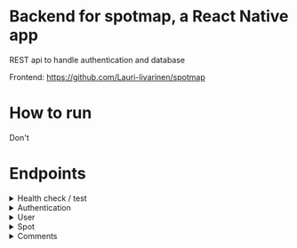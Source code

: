 # Backend for spotmap, a React Native app
REST api to handle authentication and database

Frontend: https://github.com/Lauri-Iivarinen/spotmap

# How to run
Don't

# Endpoints

<Details>
    <Summary>
        Health check / test
    </Summary>

## *GET*  -  /api/test

return  : **string** -> "test"

## *GET*  -  /api/test2

return  : **string** -> "test2"

</Details>


<Details>
    <Summary>
        Authentication
    </Summary>

## *GET*  -  /api/token

**HEADER**  -  Basic auth

return  :  **string**

</Details>

<Details>
    <Summary>
        User
    </Summary>

## *POST*  -  /newuser

**BODY**  -  

    {
      username: string
      passwordHash: string
    }

return  :  string

## *GET*  -  /api/user

**HEADER**  -  Bearer Token

return  :  JSON  

    {
      id: Long
      userId: Long
      username: string
      role: string
      spots: List
      likes: List
      dislikes :  List
    }
</Details>

<Details>
    <Summary>
        Spot
    </Summary>

## *GET*  -  /api/spots/{id}

**HEADER**  -  Bearer Token

return  :  JSON 

    {
      id: Long
      name: string
      image: string
      description: string
      lon: double
      lat: double
      likes: int
      dislikes: int
      user: User
      comments: List
    }

## *GET*  -  /api/spots

**HEADER**  -  Bearer Token

return : List<*Spot*> (see above)

## *POST*  -  api/spots

**HEADER**  -  Bearer Token

**BODY**

    {
      name: string
      image: string
      description: string
      lon: double
      lat: double
    }

return  :  JSON 

    {
      id: Long
      name: string
      image: string
      description: string
      lon: double
      lat: double
      likes: int
      dislikes: int
      user: User
      comments: List
    }

##  *POST*  -  api/spots/like/{id}

**HEADER**  -  Bearer Token

return : Spot

##  *POST*  -  api/spots/dislike/{id}

**HEADER**  -  Bearer Token

return : Spot

##  *GET*  -  api/spots/delete/{id}

**HEADER**  -  Bearer Token

return : string

</Details>

<Details>
    <Summary>
        Comments
    </Summary>

##  *GET*  -  api/comments

**HEADER**  -  Bearer Token

return  :  List<*Comment*>

    Comment:
    {
      comment: string
      user: {
        userId: Long
      }
      spot: {
        id: Long
      }
    }

##  *POST*  -  api/comments

**HEADER**  -  Bearer Token

**BODY**

    {
      comment: string
      user: {
        userId: Long
      }
      spot: {
        id: Long
      }
    }
    
return  : string

</Details>
